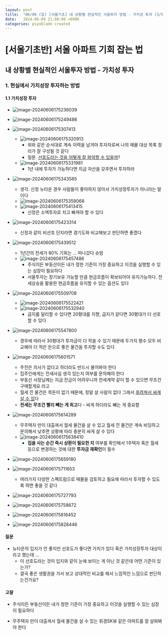 ```yaml
---
layout: post
title:  "06/09 (일) [서울기초] 내 상황별 현실적인 서울투자 방법 - 가치성 투자 (3/5)"
date:   2024-06-09 21:00:00 +0900
categories: psyoblade created
---
```


# [서울기초반] 서울 아파트 기회 잡는 법

## 내 상황별 현실적인 서울투자 방법 - 가치성 투자

### 1. 현실에서 가치성장 투자하는 방법

#### 1.1 가치성장 투자

* ![image-20240606175236039](/private/images/2024-06-09-seoltu-day4/image-20240606175236039.png)
* ![image-20240606175249486](/private/images/2024-06-09-seoltu-day4/image-20240606175249486.png)
* ![image-20240606175307413](/private/images/2024-06-09-seoltu-day4/image-20240606175307413.png)
  * ![image-20240606175320913](/private/images/2024-06-09-seoltu-day4/image-20240606175320913.png)
    * 위와 같은 순서대로 계속 이력을 남겨야 투자자로써 나의 매물 대상 목록 정리가 잘 구성될 것 같다
    * 질문. <u>선호도라는 것을 어떻게 잘 파악할 수 있을까</u>?
  * ![image-20240606175331981](/private/images/2024-06-09-seoltu-day4/image-20240606175331981.png)
    * 1년 내에 투자가 가능하다면 지금 자산을 갖추면서 투자하라
* ![image-20240606175343585](/private/images/2024-06-09-seoltu-day4/image-20240606175343585.png)
  * 생각. 신정 뉴타운 경우 사람들이 좋아하지 않아서 가치성장투자가 아니라는 말이다
  * ![image-20240606175359068](/private/images/2024-06-09-seoltu-day4/image-20240606175359068.png)
  * ![image-20240606175413415](/private/images/2024-06-09-seoltu-day4/image-20240606175413415.png)
    * 신정은 소액투자로 치고 빠져야 할 수 있다
* ![image-20240606175423314](/private/images/2024-06-09-seoltu-day4/image-20240606175423314.png)
  * 신정과 같이 비선호 단지라면 경기도와 비교해보고 판단하면 좋겠다
* ![image-20240606175439512](/private/images/2024-06-09-seoltu-day4/image-20240606175439512.png)
  * 1년간의 전세가 80% 기회는 ... 떠나갔다 슈밤
  * ![image-20240606175457486](/private/images/2024-06-09-seoltu-day4/image-20240606175457486.png)
    * 주식이든 부동산이든 내가 정한 기준이 가장 중요하고 이것을 실행할 수 있는 심장이 필요하다
    * 서울투자는 장기보유 가능할 만큼 현금흐름이 확보되어야 유지가능하다. 전세상승을 활용한 현금흐름을 유지할 수 있는 옵션도 있다

* ![image-20240606175509708](/private/images/2024-06-09-seoltu-day4/image-20240606175509708.png)
  * ![image-20240606175522421](/private/images/2024-06-09-seoltu-day4/image-20240606175522421.png)
  * ![image-20240606175532940](/private/images/2024-06-09-seoltu-day4/image-20240606175532940.png)
    * 급지를 달리할 수 있다면 20평대를 지향, 급지가 같다면 30평대가 더 선호할 수 있다
* ![image-20240606175547800](/private/images/2024-06-09-seoltu-day4/image-20240606175547800.png)
  * 경우에 따라서 30평대가 투자금이 더 작을 수 있기 때문에 두가지 평수 모두 비교해야 더 적은 돈으로 좋은 물건을 투자할 수도 있다

* ![image-20240606175601571](/private/images/2024-06-09-seoltu-day4/image-20240606175601571.png)
  * 주전은 의사가 없다고 하더라도 반드시 물어봐야 한다
  * 집주인에게는 전세사실 생각 있는지 여부를 문의해야 한다
  * 부동산 사장님께는 지금 잔금이 어려우니까 전세계약 같이 할 수 있으면 무조건 구매할게요 라고
  * 월세 낀 물건은 목돈이 없기 때문에, 정말 살 사람이 없다 그래서 <u>후려쳐서 싸게 살 수 있</u>다
  * **전세는 무조건 빨리 빼는 게 최고**다 - 싸게 하더라도 뺴는 게 중요함

* ![image-20240606175614289](/private/images/2024-06-09-seoltu-day4/image-20240606175614289.png)
  * 무주택자 만이 대출껴서 월세 물건을 살 수 있고  월세 낀 물건은 계속 비딩하고 문의해서 낮추면 상황에 따라 충분히 싸게 살 수 있다
  * ![image-20240606175638410](/private/images/2024-06-09-seoltu-day4/image-20240606175638410.png)
    * **집을 사는 순간 즉시 상환이 필요한 지** 여부를 확인해서 1주택자 혹은 월세 등으로 변경하는 것에 대한 **투자금 재확인**이 필수

* ![image-20240606175659180](/private/images/2024-06-09-seoltu-day4/image-20240606175659180.png)
* ![image-20240606175711653](/private/images/2024-06-09-seoltu-day4/image-20240606175711653.png)
  * 여러가지 다양한 스펙트럼으로 매물을 검토하고 필요에 따라서 투자할 수 있도록 하면 좋을 것 같다

* ![image-20240606175727793](/private/images/2024-06-09-seoltu-day4/image-20240606175727793.png)
* ![image-20240606175758672](/private/images/2024-06-09-seoltu-day4/image-20240606175758672.png)
* ![image-20240606175816452](/private/images/2024-06-09-seoltu-day4/image-20240606175816452.png)
* ![image-20240606175828446](/private/images/2024-06-09-seoltu-day4/image-20240606175828446.png)



#### 질문

* 뉴타운의 입지가 안 좋지만 선호도가 좋다면 가치가 있다 혹은 가치성장투자 대상이라고 했는데 ... 
  * 이 선호도라는 것이 입지와 같이 눈에 보이는 게 아닌 것 같은데 어떤 기준이 있는가?
  * 결국 좋은 생활권을 가서 보고 상대적인 비교를 해서 느낌적인 느낌으로 판단하는건가요?



#### 고찰

* 주식이든 부동산이든 내가 정한 기준이 가장 중요하고 이것을 실행할 수 있는 심장이 필요하다

* 무주택자 만이 대출껴서 월세 물건을 살 수 있는 휘경SK뷰 같은 아파트를 잘 살펴봐야 한다
